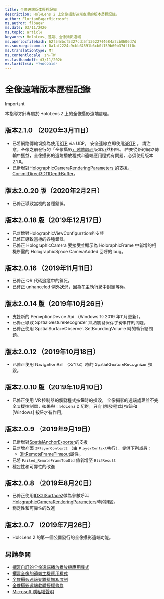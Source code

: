 ```yaml
---
title: 全像遠端版本歷程記錄
description: HoloLens 2 上全像攝影遠端處理的版本歷程記錄。
author: FlorianBagarMicrosoft
ms.author: flbagar
ms.date: 03/11/2020
ms.topic: article
keywords: HoloLens、遠端、全像攝影遠端
ms.openlocfilehash: 62f54dbcf5327cdd5f13622704684a2cb0606d7d
ms.sourcegitcommit: 0a1af2224c9cbb34591b6cb01159b60b37dfff0c
ms.translationtype: MT
ms.contentlocale: zh-TW
ms.lasthandoff: 03/11/2020
ms.locfileid: "79092316"
---
```

# <a name="holographic-remoting-version-history"></a>全像遠端版本歷程記錄

> [!IMPORTANT]
> 本指導方針專屬於 HoloLens 2 上的全像攝影遠端處理。

## 版本2.1.0 （2020年3月11日）<a name="v2.1.0"></a>
* 已將網路傳輸切換為使用[RTP](https://en.wikipedia.org/wiki/Real-time_Transport_Protocol) via UDP。 安全連線立即使用[SRTP](https://en.wikipedia.org/wiki/Secure_Real-time_Transport_Protocol) 。 請注意，全像之前發行的「全像攝影[」遠端處理](holographic-remoting-player.md)版本仍然相容。 若要從新的網路傳輸中獲益，全像攝影的遠端播放程式和遠端應用程式有問題，必須使用版本2.1.0。
* 已新增對[HolographicCameraRenderingParameters 的支援。 CommitDirect3D11DepthBuffer](https://docs.microsoft.com/uwp/api/windows.graphics.holographic.holographiccamerarenderingparameters.commitdirect3d11depthbuffer#Windows_Graphics_Holographic_HolographicCameraRenderingParameters_CommitDirect3D11DepthBuffer_Windows_Graphics_DirectX_Direct3D11_IDirect3DSurface_)。 

## 版本2.0.20 版（2020年2月2日）<a name="v2.0.20"></a>
* 已修正導致當機的各種錯誤。

## 版本2.0.18 版（2019年12月17日）<a name="v2.0.18"></a>
* 已新增對[HolographicViewConfiguration](https://docs.microsoft.com/uwp/api/windows.graphics.holographic.holographicviewconfiguration)的支援
* 已修正導致當機的各種錯誤。
* 已修正 HolographicCamera 要接受並顯示為 HoloraphicFrame 中新增的相機所需的 HolographicSpace CameraAdded 回呼的 bug。

## 版本2.0.16 （2019年11月11日）<a name="2.0.16"></a>
* 已修正 QR 代碼追蹤中的鎖死。
* 已修正 unhandeled 例外狀況，因為在主執行緒中封鎖等候。

## 版本2.0.14 版（2019年10月26日）<a name="v2.0.14"></a>
* 支援新的 PerceptionDevice Api （Windows 10 2019 年11月更新）。
* 已修正導致 SpatialGestureRecognizer 無法觸發保存手勢事件的問題。
* 已修正使用 SpatialSurfaceObserver. SetBoundingVolume 時的執行緒問題。

## 版本2.0.12 （2019年10月18日）<a name="v2.0.12"></a>
* 已修正使用 NavigationRail （X/Y/Z）時的 SpatialGestureRecognizer 損毀。

## 版本2.0.10 版（2019年10月10日）<a name="v2.0.10"></a>
* 已修正使用 VR 控制器的觸發程式按鈕時的損毀。 全像攝影的遠端處理並不完全支援控制器，如果與 HoloLens 2 配對，只有 [觸發程式] 按鈕和 [Windows] 按鈕才有作用。

## 版本2.0.9 （2019年9月19日）<a name="v2.0.9"></a>
* 已新增對[SpatialAnchorExporter](https://docs.microsoft.com/uwp/api/windows.perception.spatial.spatialanchorexporter)的支援
* 已新增介面 ```IPlayerContext2``` （由 ```PlayerContext```執行），提供下列成員：
  - [BlitRemoteFrameTimeout](holographic-remoting-create-player.md#BlitRemoteFrameTimeout)屬性。
* 已將 ```Failed_RemoteFrameTooOld``` 值新增至 ```BlitResult```
* 穩定性和可靠性的改進

## 版本2.0.8 （2019年8月20日）<a name="v2.0.8"></a>

* 已修正使用[IDXGISurface2](https://docs.microsoft.com/windows/win32/api/dxgi1_2/nn-dxgi1_2-idxgisurface2)做為參數呼叫[HolographicCameraRenderingParameters](https://docs.microsoft.com/uwp/api/windows.graphics.holographic.holographiccamerarenderingparameters.commitdirect3d11depthbuffer)時的損毀。
* 穩定性和可靠性的改進

## 版本2.0.7 （2019年7月26日）<a name="v2.0.7"></a>

* HoloLens 2 的第一個公開發行的全像攝影遠端功能。

## <a name="see-also"></a>另請參閱
* [撰寫自訂的全像遠端播放播放機應用程式](holographic-remoting-create-player.md)
* [撰寫全像的遠端主機應用程式](holographic-remoting-create-host.md)
* [全像攝影遠端疑難排解和限制](holographic-remoting-troubleshooting.md)
* [全像攝影遠端軟體授權條款](https://docs.microsoft.com/legal/mixed-reality/microsoft-holographic-remoting-software-license-terms)
* [Microsoft 隱私權聲明](https://go.microsoft.com/fwlink/?LinkId=521839)
